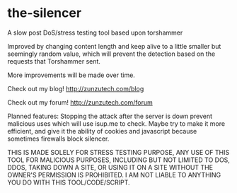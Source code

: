 # the-silencer
A slow post DoS/stress testing tool based upon torshammer

Improved by changing content length and keep alive to a little smaller but seemingly random value, which will prevent the detection based on the requests that Torshammer sent.

More improvements will be made over time.

Check out my blog! http://zunzutech.com/blog

Check out my forum! http://zunzutech.com/forum

Planned features: Stopping the attack after the server is down prevent malicious uses which will use isup.me to check. Maybe try to make it more efficient, and give it the ability of cookies and javascript because sometimes firewalls block silencer.



THIS IS MADE SOLELY FOR STRESS TESTING PURPOSE, ANY USE OF THIS TOOL FOR MALICIOUS PURPOSES, INCLUDING BUT NOT LIMITED TO DOS, DDOS, TAKING DOWN A SITE, OR USING IT ON A SITE WITHOUT THE OWNER'S PERMISSION IS PROHIBITED. I AM NOT LIABLE TO ANYTHING YOU DO WITH THIS TOOL/CODE/SCRIPT.

